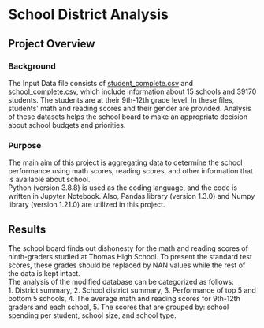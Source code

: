 # School District Analysis
## Project Overview
### Background
The Input Data file consists of [student_complete.csv](https://github.com/elp192/School_District_Analysis/blob/848b49cf0e2d54259f47046b611cac713bee394e/Inputs%20Data/students_complete.csv) and [school_complete.csv](https://github.com/elp192/School_District_Analysis/blob/848b49cf0e2d54259f47046b611cac713bee394e/Inputs%20Data/schools_complete.csv), which include information about 15 schools and 39170 students. The students are at their 9th-12th grade level. In these files, students' math and reading scores and their gender are provided. Analysis of these datasets helps the school board to make an appropriate decision about school budgets and priorities.<br>
### Purpose
The main aim of this project is aggregating data to determine the school performance using math scores, reading scores, and other information that is available about school.<br>
Python (version 3.8.8) is used as the coding language, and the code is written in Jupyter Notebook. Also, Pandas library (version 1.3.0) and Numpy library (version 1.21.0) are utilized in this project.<br>
## Results<br>
ّThe school board finds out dishonesty for the math and reading scores of ninth-graders studied at Thomas High School. To present the standard test scores, these grades should be replaced by NAN values while the rest of the data is kept intact.<br> 
The analysis of the modified database can be categorized as follows:<br>1. District summary, 2. School district summary, 3. Performance of top 5 and bottom 5 schools, 4. The average math and reading scores for 9th-12th graders and each school, 5. The scores that are grouped by: school spending per student, school size, and school type.<br>

